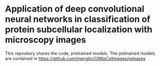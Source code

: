 # Application of deep convolutional neural networks in classification of protein subcellular localization with microscopy images
This repository shares the code, pretrained models. The pretrained models are contained in https://github.com/menglix/CNNsCelImages/releases

